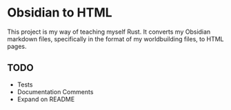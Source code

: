 # Obsidian to HTML
This project is my way of teaching myself Rust. It converts my Obsidian markdown files, specifically in the format of my worldbuilding files, to HTML pages.

## TODO
- Tests
- Documentation Comments
- Expand on README

```
